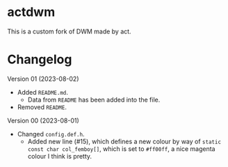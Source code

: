 # actdwm

This is a custom fork of DWM made by act.


# Changelog

Version 01 (2023-08-02)
  - Added ``README.md``.
    - Data from ``README`` has been added into the file.
  - Removed ``README``.

Version 00 (2023-08-01)
  - Changed ``config.def.h``.
    - Added new line (#15), which defines a new colour by way of ``static const char col_femboy[]``, which is set to ``#ff00ff``, a nice magenta colour I think is pretty.